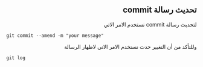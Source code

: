 ## <div dir = rtl >  تحديث رسالة commit   </dir > 

<div dir = rtl >  لتحديث رسالة commit نستخدم الامر الاتي  </dir > 

<div dir="ltr" align="left">

`git commit --amend -m "your message"`

</div>
     وللتأكد من أن التغيير حدث نستخدم الامر الاتي لاظهار الرسالة 
<div dir="ltr" align="left">

`git log` 
</div>






